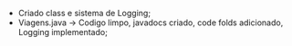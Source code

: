 - Criado class e sistema de Logging;
- Viagens.java -> Codigo limpo, javadocs criado, code folds adicionado, Logging implementado;
